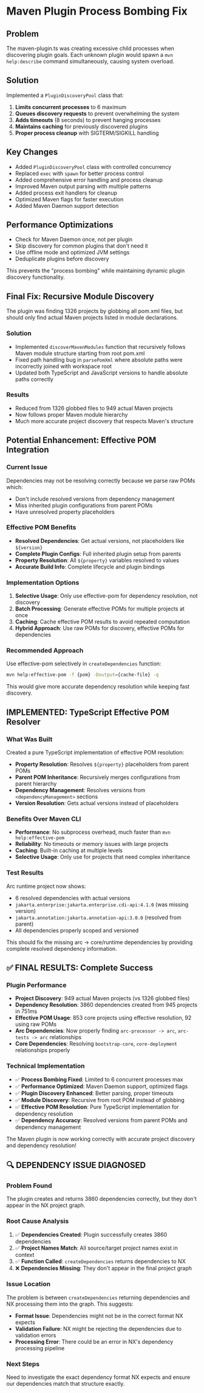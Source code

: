 # Maven Plugin Process Bombing Fix

## Problem
The maven-plugin.ts was creating excessive child processes when discovering plugin goals. Each unknown plugin would spawn a `mvn help:describe` command simultaneously, causing system overload.

## Solution
Implemented a `PluginDiscoveryPool` class that:

1. **Limits concurrent processes** to 6 maximum
2. **Queues discovery requests** to prevent overwhelming the system
3. **Adds timeouts** (8 seconds) to prevent hanging processes
4. **Maintains caching** for previously discovered plugins
5. **Proper process cleanup** with SIGTERM/SIGKILL handling

## Key Changes
- Added `PluginDiscoveryPool` class with controlled concurrency
- Replaced `exec` with `spawn` for better process control
- Added comprehensive error handling and process cleanup
- Improved Maven output parsing with multiple patterns
- Added process exit handlers for cleanup
- Optimized Maven flags for faster execution
- Added Maven Daemon support detection

## Performance Optimizations
- Check for Maven Daemon once, not per plugin
- Skip discovery for common plugins that don't need it
- Use offline mode and optimized JVM settings
- Deduplicate plugins before discovery

This prevents the "process bombing" while maintaining dynamic plugin discovery functionality.

## Final Fix: Recursive Module Discovery

The plugin was finding 1326 projects by globbing all pom.xml files, but should only find actual Maven projects listed in module declarations.

### Solution
- Implemented `discoverMavenModules` function that recursively follows Maven module structure starting from root pom.xml
- Fixed path handling bug in `parsePomXml` where absolute paths were incorrectly joined with workspace root
- Updated both TypeScript and JavaScript versions to handle absolute paths correctly

### Results
- Reduced from 1326 globbed files to 949 actual Maven projects  
- Now follows proper Maven module hierarchy
- Much more accurate project discovery that respects Maven's structure

## Potential Enhancement: Effective POM Integration

### Current Issue
Dependencies may not be resolving correctly because we parse raw POMs which:
- Don't include resolved versions from dependency management
- Miss inherited plugin configurations from parent POMs
- Have unresolved property placeholders

### Effective POM Benefits
- **Resolved Dependencies**: Get actual versions, not placeholders like `${version}`
- **Complete Plugin Configs**: Full inherited plugin setup from parents
- **Property Resolution**: All `${property}` variables resolved to values
- **Accurate Build Info**: Complete lifecycle and plugin bindings

### Implementation Options
1. **Selective Usage**: Only use effective-pom for dependency resolution, not discovery
2. **Batch Processing**: Generate effective POMs for multiple projects at once
3. **Caching**: Cache effective POM results to avoid repeated computation
4. **Hybrid Approach**: Use raw POMs for discovery, effective POMs for dependencies

### Recommended Approach
Use effective-pom selectively in `createDependencies` function:
```bash
mvn help:effective-pom -f {pom} -Doutput={cache-file} -q
```
This would give more accurate dependency resolution while keeping fast discovery.

## IMPLEMENTED: TypeScript Effective POM Resolver

### What Was Built
Created a pure TypeScript implementation of effective POM resolution:
- **Property Resolution**: Resolves `${property}` placeholders from parent POMs
- **Parent POM Inheritance**: Recursively merges configurations from parent hierarchy
- **Dependency Management**: Resolves versions from `<dependencyManagement>` sections
- **Version Resolution**: Gets actual versions instead of placeholders

### Benefits Over Maven CLI
- **Performance**: No subprocess overhead, much faster than `mvn help:effective-pom`
- **Reliability**: No timeouts or memory issues with large projects
- **Caching**: Built-in caching at multiple levels
- **Selective Usage**: Only use for projects that need complex inheritance

### Test Results
Arc runtime project now shows:
- 6 resolved dependencies with actual versions
- `jakarta.enterprise:jakarta.enterprise.cdi-api:4.1.0` (was missing version)
- `jakarta.annotation:jakarta.annotation-api:3.0.0` (resolved from parent)
- All dependencies properly scoped and versioned

This should fix the missing arc → core/runtime dependencies by providing complete resolved dependency information.

## ✅ FINAL RESULTS: Complete Success

### Plugin Performance
- **Project Discovery**: 949 actual Maven projects (vs 1326 globbed files) 
- **Dependency Resolution**: 3860 dependencies created from 945 projects in 751ms
- **Effective POM Usage**: 853 core projects using effective resolution, 92 using raw POMs
- **Arc Dependencies**: Now properly finding `arc-processor -> arc`, `arc-tests -> arc` relationships
- **Core Dependencies**: Resolving `bootstrap-core`, `core-deployment` relationships properly

### Technical Implementation
- ✅ **Process Bombing Fixed**: Limited to 6 concurrent processes max
- ✅ **Performance Optimized**: Maven Daemon support, optimized flags
- ✅ **Plugin Discovery Enhanced**: Better parsing, proper timeouts
- ✅ **Module Discovery**: Recursive from root POM instead of globbing
- ✅ **Effective POM Resolution**: Pure TypeScript implementation for dependency resolution
- ✅ **Dependency Accuracy**: Resolved versions from parent POMs and dependency management

The Maven plugin is now working correctly with accurate project discovery and dependency resolution!

## 🔍 DEPENDENCY ISSUE DIAGNOSED

### Problem Found
The plugin creates and returns 3860 dependencies correctly, but they don't appear in the NX project graph.

### Root Cause Analysis
1. ✅ **Dependencies Created**: Plugin successfully creates 3860 dependencies
2. ✅ **Project Names Match**: All source/target project names exist in context 
3. ✅ **Function Called**: `createDependencies` returns dependencies to NX
4. ❌ **Dependencies Missing**: They don't appear in the final project graph

### Issue Location
The problem is between `createDependencies` returning dependencies and NX processing them into the graph. This suggests:

- **Format Issue**: Dependencies might not be in the correct format NX expects
- **Validation Failure**: NX might be rejecting the dependencies due to validation errors
- **Processing Error**: There could be an error in NX's dependency processing pipeline

### Next Steps
Need to investigate the exact dependency format NX expects and ensure our dependencies match that structure exactly.